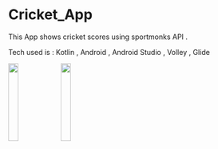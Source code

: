 # Cricket_App

This App shows cricket scores using sportmonks API .

Tech used is : Kotlin , Android , Android Studio , Volley , Glide


<img src="https://github.com/Manvi-Chaudhary/Cricket_App/assets/102468013/0c666cc0-b56e-4e6b-9977-6916b33c86fb" height="20%" width="20%" />
<img src="https://github.com/Manvi-Chaudhary/Cricket_App/assets/102468013/a7ba7cbd-c601-4d27-aeb9-4ea49c93ebc9" height="20%" width="20%" />

